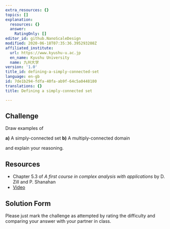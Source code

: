 ```yaml
---
extra_resources: {}
topics: []
explanation:
  resources: {}
  answer:
    RatingOnly: []
editor_id: github.NanoScaleDesign
modified: 2020-06-18T07:35:36.395293208Z
affiliated_institute:
  url: https://www.kyushu-u.ac.jp
  en_name: Kyushu University
  name: 九州大学
version: '1.0'
title_id: defining-a-simply-connected-set
language: en-gb
id: 7de1b294-fdfa-40fa-ab9f-64c5a0448180
translations: {}
title: Defining a simply-connected set

---
```


## Challenge
Draw examples of

**a)** A simply-connected set
**b)** A multiply-connected domain

and explain your reasoning.

## Resources
- Chapter 5.3 of *A first course in complex analysis with applications* by D. Zill and P. Shanahan
- [Video](https://www.youtube.com/watch?v=VI_K5eNb2YE&list=PLi7yHjesblV0sSfZzWdSUXGO683n_nJdQ&index=24)

## Solution Form
Please just mark the challenge as attempted by rating the difficulty and comparing your answer with your partner in class.